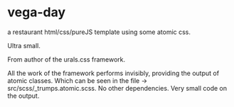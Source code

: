 # vega-day
a restaurant html/css/pureJS template using some atomic css.

Ultra small.

From author of the urals.css framework.

All the work of the framework performs invisibly, providing the output of atomic classes. Which can be seen in the file -> src/scss/_trumps.atomic.scss. No other dependencies. Very small code on the output.
